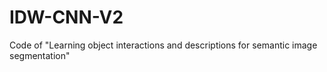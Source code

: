 # IDW-CNN-V2
Code of "Learning object interactions and descriptions for semantic image segmentation"
